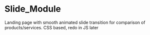 # Slide_Module
Landing page with smooth animated slide transition for comparison of products/services. CSS based, redo in JS later
